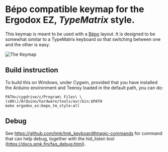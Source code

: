 # Bépo compatible keymap for the Ergodox EZ, *TypeMatrix* style.

This keymap is meant to be used with a [Bépo](http://bepo.fr) layout. It is
designed to be somewhat similar to a TypeMatrix keyboard so that switching
between one and the other is easy.

![The Keymap](https://i.imgur.com/ZRAzU5a.png)

## Build instruction

To build this on Windows, under Cygwin, provided that you have installed the
Arduino environment and Teensy loaded in the default path, you can do:

```shell
PATH=/cygdrive/c/Program\ Files\ \(x86\)/Arduino/hardware/tools/avr/bin:$PATH
make ergodox_ez:bepo_tm_style:all
```

## Debug

See https://github.com/tmk/tmk_keyboard#magic-commands for command that can help
debug, together with the hid_listen tool (https://docs.qmk.fm/faq_debug.html).